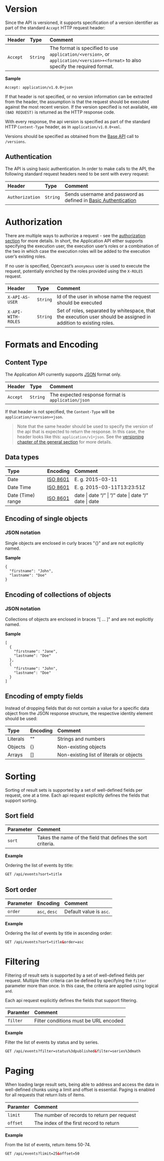 [1]: http://en.wikipedia.org/wiki/Basic_access_authentication
[2]: http://en.wikipedia.org/wiki/XML
[3]: http://en.wikipedia.org/wiki/JSON
[4]: http://en.wikipedia.org/wiki/ISO_8601

# Version

Since the API is versioned, it supports specification of a version identifier as part of the standard `Accept` HTTP request header:


Header            |Type       | Comment                                                                   
:-----------------|:----------|:--------------------------------------------------------------------------
`Accept`          |`String`   | The format is specified to use `application/<version>`, or `application/<version>+<format>` to also specify the required format.

__Sample__
```
Accept: application/v1.0.0+json
```

If that header is not specified, or no version information can be extracted from the header, the assumption is that the request should be executed against the most recent version. If the version specified is not available, `400 (BAD REQUEST)` is returned as the HTTP response code.

With every response, the api version is specified as part of the standard HTTP `Content-Type` header, as in `application/v1.0.0+xml`.

Versions should be specified as obtained from the [Base API](base-api.md#versions) call to `/versions`.


## Authentication

The API is using basic authentication. In order to make calls to the API, the following standard request headers need to be sent with every request:

Header            |Type       | Comment                                                                   
:-----------------|:----------|:--------------------------------------------------------------------------
`Authorization`   |`String`   | Sends username and password as defined in [Basic Authentication][1]       


# Authorization

There are multiple ways to authorize a request - see the [authorization section](authorization.md) for more details. In short, the Application API either supports specifying the execution user, the execution user’s roles or a combination of the two in which case the execution roles will be added to the execution user’s existing roles.

If no user is specified, Opencast’s `anonymous` user is used to execute the request, potentially enriched by the roles provided using the `X-ROLES` request.

Header            |Type       | Comment                                                                   
:-----------------|:----------|:--------------------------------------------------------------------------
`X-API-AS-USER`   |`String`   | Id of the user in whose name the request should be executed               
`X-API-WITH-ROLES`|`String`   | Set of roles, separated by whitespace, that the execution user should be assigned in addition to existing roles.                                                                               


# Formats and Encoding

## Content Type

The Application API currently supports [JSON][3] format only.

Header            |Type       | Comment                                                                   
:-----------------|:----------|:--------------------------------------------------------------------------
`Accept`          |`String`   | The expected response format is `application/json`

If that header is not specified, the `Content-Type` will be `application/<version>+json`.

> Note that the same header should be used to specify the version of the api that is expected to return the response. In this case, the header looks like this: `application/v1+json`. See the [versioning chapter of the general section](index.md#versioning) for more details.

## Data types

Type              |Encoding      | Comment                                                                   
:-----------------|:-------------|:--------------------------------------------------------------------------
Date              |[ISO 8601][4] | E. g. 2015-03-11
Date Time         |[ISO 8601][4] | E. g. 2015-03-11T13:23:51Z
Date (Time) range |[ISO 8601][4] | date &#124; date “/” &#124; ”/” date &#124; date “/” date &#124; date

## Encoding of single objects

### JSON notation

Single objects are enclosed in curly braces "{}" and are not explicitly named.

__Sample__

```
{
  "firstname": "John",
  "lastname": "Doe"
}
```

## Encoding of collections of objects

### JSON notation

Collections of objects are enclosed in braces "[ ... ]" and are not explicitly named.

__Sample__

```
[
  {
    "firstname": "Jane",
    "lastname": "Doe"
  },
  {
    "firstname": "John",
    "lastname": "Doe"
  }
]
```

## Encoding of empty fields

Instead of dropping fields that do not contain a value for a specific data object from the JSON response structure, the respective identity element should be used:

Type              |Encoding    | Comment                                                                   
:-----------------|:-----------|:--------------------------------------------------------------------------
Literals          |""          | Strings and numbers                                                       
Objects           |{}          | Non-existing objects                                                      
Arrays            |[]          | Non-existing list of literals or objects                                  

# Sorting

Sorting of result sets is supported by a set of well-defined fields per request, one at a time. Each api request explicitly defines the fields that support sorting.

## Sort field

Parameter         | Comment                                                                               
:-----------------|:--------------------------------------------------------------------------------------
`sort`            | Takes the name of the field that defines the sort criteria.

__Example__

Ordering the list of events by title:

```xml
GET /api/events?sort=title
```

## Sort order

Parameter         |Encoding          | Comment
:-----------------|:-----------------|:--------------------------------------------------------------------
`order`           | `asc`, `desc`    | Default value is `asc`.
                  
__Example__

Ordering the list of events by title in ascending order:

```xml
GET /api/events?sort=title&order=asc
```

# Filtering

Filtering of result sets is supported by a set of well-defined fields per request. Multiple filter criteria can be defined by specifying the `filter` parameter more than once. In this case, the criteria are applied using logical `and`.

Each api request explicitly defines the fields that support filtering.

Paramter          |Comment
:-----------------|:--------------------------------------------------------------------------------------
`filter`          | Filter conditions must be URL encoded

__Example__

Filter the list of events by status and by series.

```xml
GET /api/events?filter=status%3dpublished&filter=series%3dmath
```

# Paging

When loading large result sets, being able to address and access the data in well-defined chunks using a limit and offset is essential. Paging is enabled for all requests that return lists of items.

Paramter          |Comment
:-----------------|:--------------------------------------------------------------------------------------
`limit`           | The number of records to return per request
`offset`          | The index of the first record to return

__Example__

From the list of events, return items 50-74.

```xml
GET /api/events?limit=25&offset=50
```
